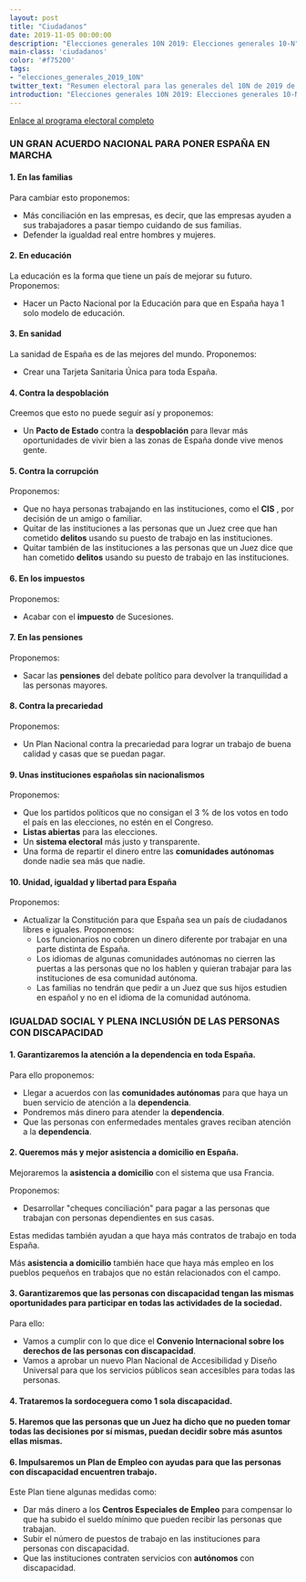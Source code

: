 ```yaml
---
layout: post
title: "Ciudadanos"
date: 2019-11-05 00:00:00
description: "Elecciones generales 10N 2019: Elecciones generales 10-N"
main-class: 'ciudadanos'
color: '#f75200'
tags:
- "elecciones_generales_2019_10N"
twitter_text: "Resumen electoral para las generales del 10N de 2019 de Ciudadanos"
introduction: "Elecciones generales 10N 2019: Elecciones generales 10-N"
---
```


[Enlace al programa electoral completo](https://www.ciudadanos-cs.org/var/public/sections/page-programa-electoral-elecciones-2019-generales-10n/programa-electoral-lectura-facil.pdf?_v=1)

### UN GRAN ACUERDO NACIONAL PARA PONER ESPAÑA EN MARCHA

#### 1. En las familias

Para cambiar esto proponemos:
- Más conciliación en las empresas, es decir, que las empresas ayuden a sus trabajadores a pasar tiempo cuidando de sus familias.
- Defender la igualdad real entre hombres y mujeres.

#### 2. En educación

La educación es la forma que tiene un país de mejorar su futuro.
Proponemos:
- Hacer un Pacto Nacional por la Educación para que en España haya 1 solo modelo de educación.

#### 3. En sanidad

La sanidad de España es de las mejores del mundo.
Proponemos:
- Crear una Tarjeta Sanitaria Única para toda España.

#### 4. Contra la despoblación

Creemos que esto no puede seguir así y proponemos:
- Un **Pacto de Estado** contra la **despoblación** para llevar más oportunidades de vivir bien a las zonas de España donde vive menos gente.

#### 5. Contra la corrupción

Proponemos:
- Que no haya personas trabajando en las instituciones, como el **CIS** , por decisión de un amigo o familiar.
- Quitar de las instituciones a las personas que un Juez cree que han cometido **delitos** usando su puesto de trabajo en las instituciones.
- Quitar también de las instituciones a las personas que un Juez dice que han cometido **delitos** usando su puesto de trabajo en las instituciones.

#### 6. En los impuestos

Proponemos:
- Acabar con el **impuesto** de Sucesiones.

#### 7. En las pensiones

Proponemos:
- Sacar las **pensiones** del debate político para devolver la tranquilidad a las personas mayores.

#### 8. Contra la precariedad

Proponemos:
- Un Plan Nacional contra la precariedad para lograr un trabajo de buena calidad y casas que se puedan pagar.

#### 9. Unas instituciones españolas sin nacionalismos

Proponemos:
- Que los partidos políticos que no consigan el 3 % de los votos en todo el país en las elecciones, no estén en el Congreso.
- **Listas abiertas** para las elecciones.
- Un **sistema electoral** más justo y transparente.
- Una forma de repartir el dinero entre las **comunidades autónomas** donde nadie sea más que nadie.

#### 10. Unidad, igualdad y libertad para España

Proponemos:

- Actualizar la Constitución para que España sea un país de ciudadanos libres e iguales. Proponemos:
    - Los funcionarios no cobren un dinero diferente por trabajar en una parte distinta de España.
    - Los idiomas de algunas comunidades autónomas no cierren las puertas a las personas que no los hablen y quieran trabajar para las instituciones de esa comunidad autónoma.
    - Las familias no tendrán que pedir a un Juez que sus hijos estudien en español y no en el idioma de la comunidad autónoma.


### IGUALDAD SOCIAL Y PLENA INCLUSIÓN DE LAS PERSONAS CON DISCAPACIDAD

#### 1. Garantizaremos la atención a la dependencia en toda España.
Para ello proponemos:
- Llegar a acuerdos con las **comunidades autónomas** para que haya un buen servicio de atención a la **dependencia**.
- Pondremos más dinero para atender la **dependencia**.
- Que las personas con enfermedades mentales graves reciban atención a la **dependencia**.

#### 2. Queremos más y mejor asistencia a domicilio en España.

Mejoraremos la **asistencia a domicilio** con el sistema que usa Francia.

Proponemos:
- Desarrollar "cheques conciliación" para pagar a las personas que trabajan con personas dependientes en sus casas.

Estas medidas también ayudan a que haya más contratos de trabajo en toda España.

Más **asistencia a domicilio** también hace que haya más empleo en los pueblos pequeños en trabajos que no están relacionados con el campo.

#### 3. Garantizaremos que las personas con discapacidad tengan las mismas oportunidades para participar en todas las actividades de la sociedad.

Para ello:
- Vamos a cumplir con lo que dice el **Convenio Internacional sobre los derechos de las personas con discapacidad**.
- Vamos a aprobar un nuevo Plan Nacional de Accesibilidad y Diseño Universal para que los servicios públicos sean accesibles para todas las personas.

#### 4. Trataremos la sordoceguera como 1 sola discapacidad.

#### 5. Haremos que las personas que un Juez ha dicho que no pueden tomar todas las decisiones por sí mismas, puedan decidir sobre más asuntos ellas mismas.

#### 6. Impulsaremos un Plan de Empleo con ayudas para que las personas con discapacidad encuentren trabajo.
 
Este Plan tiene algunas medidas como:

- Dar más dinero a los **Centros Especiales de Empleo** para compensar lo que ha subido el sueldo mínimo que pueden recibir las personas que trabajan.
- Subir el número de puestos de trabajo en las instituciones para personas con discapacidad.
- Que las instituciones contraten servicios con **autónomos** con discapacidad.
